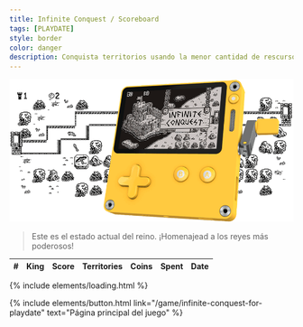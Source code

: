 ```yaml
---
title: Infinite Conquest / Scoreboard
tags: [PLAYDATE]
style: border
color: danger
description: Conquista territorios usando la menor cantidad de rescursos. Defiende cada palmo de terreno a golpe de palanca en este juego diseñado para Playdate.
---
```


![infinite conquest banner](/assets/images/uploads/infinite_conquest/infinite_conquest_playdate.gif)

> Este es el estado actual del reino. ¡Homenajead a los reyes más poderosos!

<table id="scoreboard_table" class="ctable table table-responsive w-100 d-block d-md-table">
    <thead>
        <tr>
            <th scope="col">#</th>
            <th scope="col">King</th>
            <th scope="col">Score</th>
            <th scope="col">Territories</th>
            <th scope="col">Coins</th>
            <th scope="col">Spent</th>
            <th scope="col">Date</th>
        </tr>
    </thead>
    <tbody>
    </tbody>
</table>
{% include elements/loading.html %}

<script src="https://ajax.googleapis.com/ajax/libs/jquery/1.10.2/jquery.min.js"></script>
<script src="/assets/images/uploads/infinite_conquest/infinite-conquest-sdk-get.js"></script>

  
    

<p class="text-center">
{% include elements/button.html link="/game/infinite-conquest-for-playdate" text="Página principal del juego" %}
</p>
